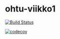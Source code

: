 # ohtu-viikko1

[![Build Status](https://travis-ci.org/Samuel0c/ohtu-viikko1.svg?branch=master)](https://travis-ci.org/Samuel0c/ohtu-viikko1)

[![codecov](https://codecov.io/gh/Samuel0c/ohtu-viikko1/branch/master/graph/badge.svg)](https://codecov.io/gh/Samuel0c/ohtu-viikko1)


